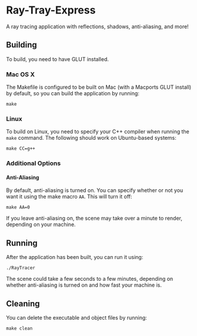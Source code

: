 # Ray-Tray-Express
A ray tracing application with reflections, shadows, anti-aliasing, and more!

## Building
To build, you need to have GLUT installed.

### Mac OS X
The Makefile is configured to be built on Mac (with a Macports GLUT install) by default, so you can build the application by running:

`make`

### Linux
To build on Linux, you need to specify your C++ compiler when running the `make` command. The following should work on Ubuntu-based systems:

`make CC=g++`

### Additional Options

#### Anti-Aliasing
By default, anti-aliasing is turned on. You can specify whether or not you want it using the make macro `AA`. This will turn it off:

`make AA=0`

If you leave anti-aliasing on, the scene may take over a minute to render, depending on your machine.

## Running

After the application has been built, you can run it using:

`./RayTracer`

The scene could take a few seconds to a few minutes, depending on whether anti-aliasing is turned on and how fast your machine is.

## Cleaning

You can delete the executable and object files by running:

`make clean`
